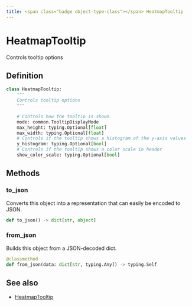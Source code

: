 ```yaml
---
title: <span class="badge object-type-class"></span> HeatmapTooltip
---
```

# <span class="badge object-type-class"></span> HeatmapTooltip

Controls tooltip options

## Definition

```python
class HeatmapTooltip:
    """
    Controls tooltip options
    """

    # Controls how the tooltip is shown
    mode: common.TooltipDisplayMode
    max_height: typing.Optional[float]
    max_width: typing.Optional[float]
    # Controls if the tooltip shows a histogram of the y-axis values
    y_histogram: typing.Optional[bool]
    # Controls if the tooltip shows a color scale in header
    show_color_scale: typing.Optional[bool]
```
## Methods

### <span class="badge object-method"></span> to_json

Converts this object into a representation that can easily be encoded to JSON.

```python
def to_json() -> dict[str, object]
```

### <span class="badge object-method"></span> from_json

Builds this object from a JSON-decoded dict.

```python
@classmethod
def from_json(data: dict[str, typing.Any]) -> typing.Self
```

## See also

 * <span class="badge builder"></span> [HeatmapTooltip](./builder-HeatmapTooltip.md)
